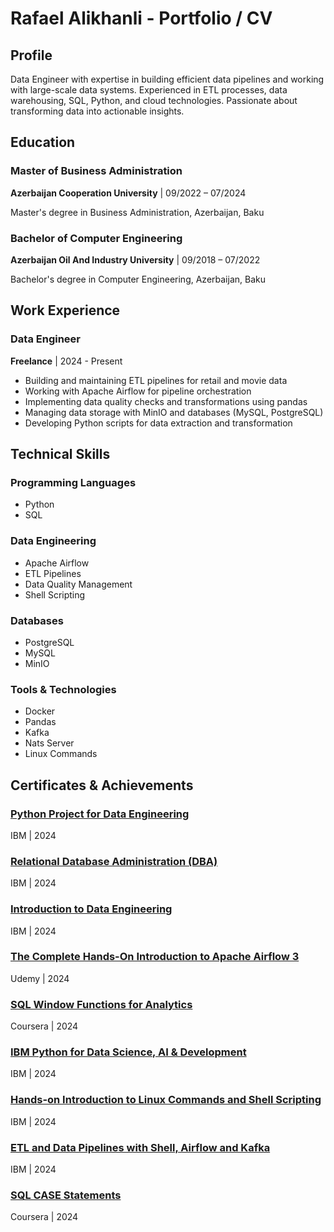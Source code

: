 # Rafael Alikhanli - Portfolio / CV

## Profile
Data Engineer with expertise in building efficient data pipelines and working with large-scale data systems. Experienced in ETL processes, data warehousing, SQL, Python, and cloud technologies. Passionate about transforming data into actionable insights.

## Education

### Master of Business Administration
**Azerbaijan Cooperation University** | 09/2022 – 07/2024

Master's degree in Business Administration, Azerbaijan, Baku

### Bachelor of Computer Engineering
**Azerbaijan Oil And Industry University** | 09/2018 – 07/2022

Bachelor's degree in Computer Engineering, Azerbaijan, Baku

## Work Experience

### Data Engineer
**Freelance** | 2024 - Present

- Building and maintaining ETL pipelines for retail and movie data
- Working with Apache Airflow for pipeline orchestration
- Implementing data quality checks and transformations using pandas
- Managing data storage with MinIO and databases (MySQL, PostgreSQL)
- Developing Python scripts for data extraction and transformation

## Technical Skills

### Programming Languages
- Python
- SQL

### Data Engineering
- Apache Airflow
- ETL Pipelines
- Data Quality Management
- Shell Scripting

### Databases
- PostgreSQL
- MySQL
- MinIO

### Tools & Technologies
- Docker
- Pandas
- Kafka
- Nats Server
- Linux Commands

## Certificates & Achievements

### [Python Project for Data Engineering](https://www.coursera.org/account/accomplishments/verify/EXAMPLE1)
IBM | 2024

### [Relational Database Administration (DBA)](https://www.coursera.org/account/accomplishments/verify/EXAMPLE2)
IBM | 2024

### [Introduction to Data Engineering](https://www.coursera.org/account/accomplishments/verify/EXAMPLE3)
IBM | 2024

### [The Complete Hands-On Introduction to Apache Airflow 3](https://www.udemy.com/certificate/EXAMPLE4)
Udemy | 2024

### [SQL Window Functions for Analytics](https://www.coursera.org/account/accomplishments/verify/EXAMPLE5)
Coursera | 2024

### [IBM Python for Data Science, AI & Development](https://www.coursera.org/account/accomplishments/verify/EXAMPLE6)
IBM | 2024

### [Hands-on Introduction to Linux Commands and Shell Scripting](https://www.coursera.org/account/accomplishments/verify/EXAMPLE7)
IBM | 2024

### [ETL and Data Pipelines with Shell, Airflow and Kafka](https://www.coursera.org/account/accomplishments/verify/EXAMPLE8)
IBM | 2024

### [SQL CASE Statements](https://www.coursera.org/account/accomplishments/verify/EXAMPLE9)
Coursera | 2024
